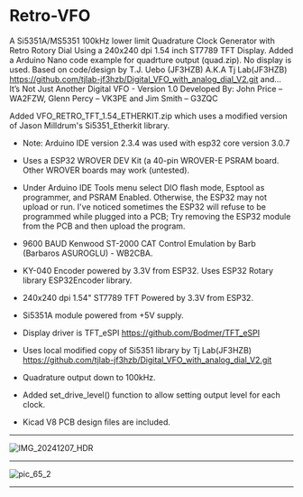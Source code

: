 # Retro-VFO
A Si5351A/MS5351 100kHz lower limit Quadrature Clock Generator with Retro Rotory Dial Using a 240x240 dpi 1.54 inch ST7789 TFT Display.
Added a Arduino Nano code example for quadrture output (quad.zip). No display is used. 
Based on code/design by T.J. Uebo (JF3HZB) A.K.A Tj Lab(JF3HZB)  https://github.com/tjlab-jf3hzb/Digital_VFO_with_analog_dial_V2.git
and...
It’s Not Just Another Digital VFO - Version 1.0 Developed By: John Price – WA2FZW, Glenn Percy – VK3PE and Jim Smith – G3ZQC

Added VFO_RETRO_TFT_1.54_ETHERKIT.zip which uses a modified version of Jason Milldrum's Si5351_Etherkit library.
     
 *    Note: Arduino IDE version 2.3.4 was used with esp32 core version 3.0.7
 
 *    Uses a ESP32 WROVER DEV Kit (a 40-pin WROVER-E PSRAM board. Other WROVER boards may work (untested).
     
 *    Under Arduino IDE Tools menu select DIO flash mode, Esptool as programmer, and PSRAM Enabled. Otherwise, the ESP32 may not upload or run.
      I've noticed sometimes the ESP32 will refuse to be programmed while plugged into a PCB; Try removing the ESP32 module
      from the PCB and then upload the program.
   
 *    9600 BAUD Kenwood ST-2000 CAT Control Emulation by Barb (Barbaros ASUROGLU) - WB2CBA.
 *    KY-040 Encoder powered by 3.3V from ESP32. Uses ESP32 Rotary library ESP32Encoder library.
 *    240x240 dpi 1.54" ST7789 TFT Powered by 3.3V from ESP32.
 *    Si5351A module powered from +5V supply.
 *    Display driver is TFT_eSPI  https://github.com/Bodmer/TFT_eSPI
 *    Uses local modified copy of Si5351 library by Tj Lab(JF3HZB) https://github.com/tjlab-jf3hzb/Digital_VFO_with_analog_dial_V2.git
 *    Quadrature output down to 100kHz.
 *    Added set_drive_level() function to allow setting output level for each clock.
 *    Kicad V8 PCB design files are included.
***
![IMG_20241207_HDR](https://github.com/user-attachments/assets/58c91bbc-8729-42d1-ac4e-7053147a2246)
***
![pic_65_2](https://github.com/user-attachments/assets/c770457f-f190-4c7f-9e9f-50a07137bf31)
***
